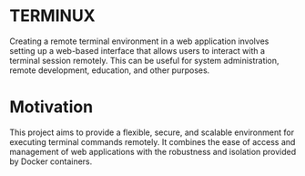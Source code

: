 # TERMINUX
Creating a remote terminal environment in a web application involves setting up a web-based interface that allows users to interact with a terminal session remotely. 
This can be useful for system administration, remote development, education, and other purposes.

# Motivation
This project aims to provide a flexible, secure, and scalable environment for executing terminal commands remotely. It combines the ease of access and management of web applications with the robustness and isolation provided by Docker containers.
